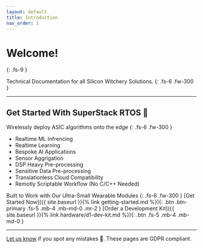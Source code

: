```yaml
---
layout: default
title: Introduction
nav_order: 1
---
```


# Welcome!
{: .fs-9 }

Technical Documentation for all Silicon Witchery Solutions.
{: .fs-6 .fw-300 }

---

## Get Started With SuperStack RTOS 🚀

Wirelessly deploy ASIC algorithms onto the edge
{: .fs-6 .fw-300 }

- Realtime ML Infrencing
- Realtime Learning
- Bespoke AI Applications
- Sensor Aggrigation
- DSP Heavy Pre-processing
- Sensitive Data Pre-processing
- Translationless Cloud Compatibility
- Remotly Scriptable Workflow (No C/C++ Needed)

Built to Work with Our Ultra-Small Wearable Modules
{: .fs-6 .fw-300 }
[Get Started Now]({{ site.baseurl }}{% link getting-started.md %}){: .btn .btn-primary .fs-5 .mb-4 .mb-md-0 .mr-2 } [Order a Development Kit]({{ site.baseurl }}{% link hardware/d1-dev-kit.md %}){: .btn .fs-5 .mb-4 .mb-md-0 }

---

[Let us know](https://github.com/siliconwitchery/docs/issues) if you spot any mistakes 📝. These pages are GDPR compliant.